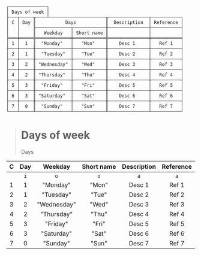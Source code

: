 ```text
┌──────────────┐
│ Days of week │
├───┬─────╥────┴─────────────────────╥───────────────┬───────────┐
│ C │ Day ║           Days           ║  Description  │ Reference │
│   │     ╟─────────────┬────────────╫───────────────┼───────────┤
│   │     ║   Weekday   │ Short name ║               │           │
╞═══╪═════╬═════════════╪════════════╬═══════════════╪═══════════╡
│ 1 │  1  ║  "Monday"   │   "Mon"    ║    Desc 1     │   Ref 1   │
├───┼─────╫─────────────┼────────────╫───────────────┼───────────┤
│ 2 │  1  ║  "Tuesday"  │   "Tue"    ║    Desc 2     │   Ref 2   │
├───┼─────╫─────────────┼────────────╫───────────────┼───────────┤
│ 3 │  2  ║ "Wednesday" │   "Wed"    ║    Desc 3     │   Ref 3   │
├───┼─────╫─────────────┼────────────╫───────────────┼───────────┤
│ 4 │  2  ║ "Thursday"  │   "Thu"    ║    Desc 4     │   Ref 4   │
├───┼─────╫─────────────┼────────────╫───────────────┼───────────┤
│ 5 │  3  ║  "Friday"   │   "Fri"    ║    Desc 5     │   Ref 5   │
├───┼─────╫─────────────┼────────────╫───────────────┼───────────┤
│ 6 │  3  ║ "Saturday"  │   "Sat"    ║    Desc 6     │   Ref 6   │
├───┼─────╫─────────────┼────────────╫───────────────┼───────────┤
│ 7 │  0  ║  "Sunday"   │   "Sun"    ║    Desc 7     │   Ref 7   │
└───┴─────╨─────────────┴────────────╨───────────────┴───────────┘
```

> # Days of week
> Days
  
| C | Day |   Weekday   | Short name | Description | Reference |
|:-:|:---:|:-----------:|:----------:|:-----------:|:---------:|
|   | `i` |     `o`     |    `o`     |     `a`     |    `a`    |
| 1 |  1  |  "Monday"   |   "Mon"    |   Desc 1    |   Ref 1   |
| 2 |  1  |  "Tuesday"  |   "Tue"    |   Desc 2    |   Ref 2   |
| 3 |  2  | "Wednesday" |   "Wed"    |   Desc 3    |   Ref 3   |
| 4 |  2  | "Thursday"  |   "Thu"    |   Desc 4    |   Ref 4   |
| 5 |  3  |  "Friday"   |   "Fri"    |   Desc 5    |   Ref 5   |
| 6 |  3  | "Saturday"  |   "Sat"    |   Desc 6    |   Ref 6   |
| 7 |  0  |  "Sunday"   |   "Sun"    |   Desc 7    |   Ref 7   |
